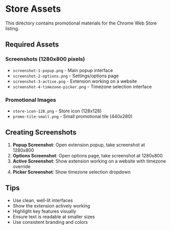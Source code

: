 # Store Assets

This directory contains promotional materials for the Chrome Web Store listing.

## Required Assets

### Screenshots (1280x800 pixels)
- `screenshot-1-popup.png` - Main popup interface
- `screenshot-2-options.png` - Settings/options page
- `screenshot-3-active.png` - Extension working on a website
- `screenshot-4-timezone-picker.png` - Timezone selection interface

### Promotional Images
- `store-icon-128.png` - Store icon (128x128)
- `promo-tile-small.png` - Small promotional tile (440x280)

## Creating Screenshots

1. **Popup Screenshot**: Open extension popup, take screenshot at 1280x800
2. **Options Screenshot**: Open options page, take screenshot at 1280x800
3. **Active Screenshot**: Show extension working on a website with timezone override
4. **Picker Screenshot**: Show timezone selection dropdown

## Tips
- Use clean, well-lit interfaces
- Show the extension actively working
- Highlight key features visually
- Ensure text is readable at smaller sizes
- Use consistent branding and colors
